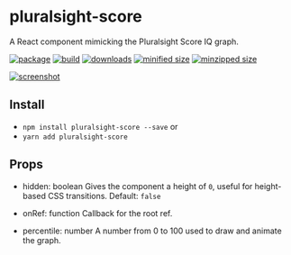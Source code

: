 # pluralsight-score
A React component mimicking the Pluralsight Score IQ graph.

[![package](https://img.shields.io/github/package-json/v/CharlesStover/react-pluralsight-score.svg)](https://travis-ci.com/CharlesStover/react-pluralsight-score/)
[![build](https://api.travis-ci.com/CharlesStover/react-pluralsight-score.svg)](https://travis-ci.com/CharlesStover/react-pluralsight-score/)
[![downloads](https://img.shields.io/npm/dt/pluralsight-score.svg)](https://www.npmjs.com/package/pluralsight-score)
[![minified size](https://img.shields.io/bundlephobia/min/pluralsight-score.svg)](https://www.npmjs.com/package/pluralsight-score)
[![minzipped size](https://img.shields.io/bundlephobia/minzip/pluralsight-score.svg)](https://www.npmjs.com/package/pluralsight-score)

[![screenshot](https://user-images.githubusercontent.com/343837/45318006-47dc1300-b501-11e8-8204-9f88a7ea49c0.png)](https://www.npmjs.com/package/pluralsight-score)

## Install
* `npm install pluralsight-score --save` or
* `yarn add pluralsight-score`

## Props
* hidden: boolean
  Gives the component a height of `0`, useful for height-based CSS transitions.
  Default: `false`

* onRef: function
  Callback for the root ref.

* percentile: number
  A number from 0 to 100 used to draw and animate the graph.
